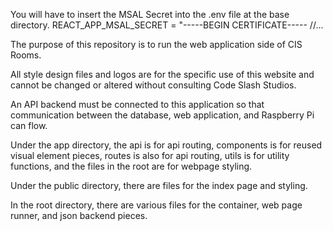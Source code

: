 
You will have to insert the MSAL Secret into the .env file at the base directory.
REACT_APP_MSAL_SECRET = "-----BEGIN CERTIFICATE-----   //...

The purpose of this repository is to run the web application side of CIS Rooms. 

All style design files and logos are for the specific use of this website and cannot be changed or altered without consulting Code Slash Studios.

An API backend must be connected to this application so that communication between the database, web application, and Raspberry Pi can flow.

Under the app directory, the api is for api routing, components is for reused visual element pieces, routes is also for api routing, utils is for utility functions, and the files in the root are for webpage styling.

Under the public directory, there are files for the index page and styling.

In the root directory, there are various files for the container, web page runner, and json backend pieces.
